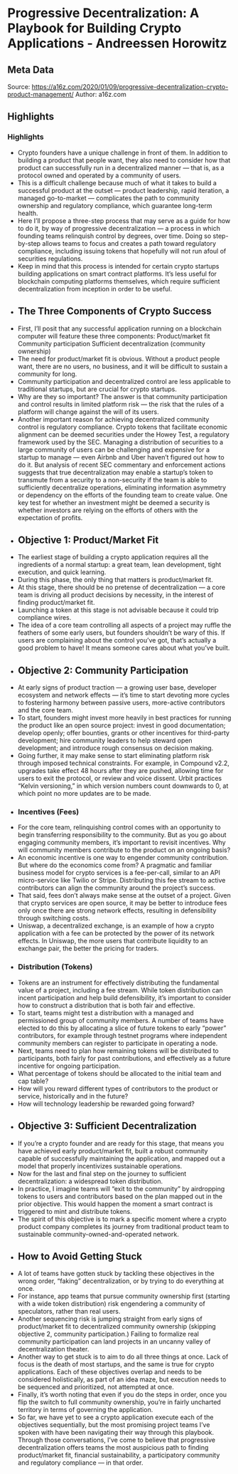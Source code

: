 # Progressive Decentralization: A Playbook for Building Crypto Applications - Andreessen Horowitz

## Meta Data

Source:  https://a16z.com/2020/01/09/progressive-decentralization-crypto-product-management/ 
Author: a16z.com

## Highlights

### Highlights

- Crypto founders have a unique challenge in front of them. In addition to building a product that people want, they also need to consider how that product can successfully run in a decentralized manner — that is, as a protocol owned and operated by a community of users.
- This is a difficult challenge because much of what it takes to build a successful product at the outset — product leadership, rapid iteration, a managed go-to-market — complicates the path to community ownership and regulatory compliance, which guarantee long-term health.
- Here I’ll propose a three-step process that may serve as a guide for how to do it, by way of progressive decentralization — a process in which founding teams relinquish control by degrees, over time. Doing so step-by-step allows teams to focus and creates a path toward regulatory compliance, including issuing tokens that hopefully will not run afoul of securities regulations.
- Keep in mind that this process is intended for certain crypto startups building applications on smart contract platforms. It’s less useful for blockchain computing platforms themselves, which require sufficient decentralization from inception in order to be useful.
- ## The Three Components of Crypto Success
- First, I’ll posit that any successful application running on a blockchain computer will feature these three components:
  Product/market fit
  Community participation
  Sufficient decentralization (community ownership)
- The need for product/market fit is obvious. Without a product people want, there are no users, no business, and it will be difficult to sustain a community for long.
- Community participation and decentralized control are less applicable to traditional startups, but are crucial for crypto startups.
- Why are they so important?
  The answer is that community participation and control results in limited platform risk — the risk that the rules of a platform will change against the will of its users.
- Another important reason for achieving decentralized community control is regulatory compliance. Crypto tokens that facilitate economic alignment can be deemed securities under the Howey Test, a regulatory framework used by the SEC. Managing a distribution of securities to a large community of users can be challenging and expensive for a startup to manage — even Airbnb and Uber haven’t figured out how to do it. But analysis of recent SEC commentary and enforcement actions suggests that true decentralization may enable a startup’s token to transmute from a security to a non-security if the team is able to sufficiently decentralize operations, eliminating information asymmetry or dependency on the efforts of the founding team to create value. One key test for whether an investment might be deemed a security is whether investors are relying on the efforts of others with the expectation of profits.
- ## Objective 1: Product/Market Fit
- The earliest stage of building a crypto application requires all the ingredients of a normal startup: a great team, lean development, tight execution, and quick learning.
- During this phase, the only thing that matters is product/market fit.
- At this stage, there should be no pretense of decentralization — a core team is driving all product decisions by necessity, in the interest of finding product/market fit.
- Launching a token at this stage is not advisable because it could trip compliance wires.
- The idea of a core team controlling all aspects of a project may ruffle the feathers of some early users, but founders shouldn’t be wary of this. If users are complaining about the control you’ve got, that’s actually a good problem to have! It means someone cares about what you’ve built.
- ## Objective 2: Community Participation
- At early signs of product traction — a growing user base, developer ecosystem and network effects — it’s time to start devoting more cycles to fostering harmony between passive users, more-active contributors and the core team.
- To start, founders might invest more heavily in best practices for running the product like an open source project: invest in good documentation; develop openly; offer bounties, grants or other incentives for third-party development; hire community leaders to help steward open development; and introduce rough consensus on decision making.
- Going further, it may make sense to start eliminating platform risk through imposed technical constraints. For example, in Compound v2.2, upgrades take effect 48 hours after they are pushed, allowing time for users to exit the protocol, or review and voice dissent. Urbit practices “Kelvin versioning,” in which version numbers count downwards to 0, at which point no more updates are to be made.
- ### Incentives (Fees)
- For the core team, relinquishing control comes with an opportunity to begin transferring responsibility to the community. But as you go about engaging community members, it’s important to revisit incentives. Why will community members contribute to the product on an ongoing basis?
- An economic incentive is one way to engender community contribution. But where do the economics come from? A pragmatic and familiar business model for crypto services is a fee-per-call, similar to an API micro-service like Twilio or Stripe. Distributing this fee stream to active contributors can align the community around the project’s success.
- That said, fees don’t always make sense at the outset of a project. Given that crypto services are open source, it may be better to introduce fees only once there are strong network effects, resulting in defensibility through switching costs.
- Uniswap, a decentralized exchange, is an example of how a crypto application with a fee can be protected by the power of its network effects. In Uniswap, the more users that contribute liquidity to an exchange pair, the better the pricing for traders.
- ### Distribution (Tokens)
- Tokens are an instrument for effectively distributing the fundamental value of a project, including a fee stream. While token distribution can incent participation and help build defensibility, it’s important to consider how to construct a distribution that is both fair and effective.
- To start, teams might test a distribution with a managed and permissioned group of community members. A number of teams have elected to do this by allocating a slice of future tokens to early “power” contributors, for example through testnet programs where independent community members can register to participate in operating a node.
- Next, teams need to plan how remaining tokens will be distributed to participants, both fairly for past contributions, and effectively as a future incentive for ongoing participation.
- What percentage of tokens should be allocated to the initial team and cap table?
- How will you reward different types of contributors to the product or service, historically and in the future?
- How will technology leadership be rewarded going forward?
- ## Objective 3: Sufficient Decentralization
- If you’re a crypto founder and are ready for this stage, that means you have achieved early product/market fit, built a robust community capable of successfully maintaining the application, and mapped out a model that properly incentivizes sustainable operations.
- Now for the last and final step on the journey to sufficient decentralization: a widespread token distribution.
- In practice, I imagine teams will “exit to the community” by airdropping tokens to users and contributors based on the plan mapped out in the prior objective. This would happen the moment a smart contract is triggered to mint and distribute tokens.
- The spirit of this objective is to mark a specific moment where a crypto product company completes its journey from traditional product team to sustainable community-owned-and-operated network.
- ## How to Avoid Getting Stuck
- A lot of teams have gotten stuck by tackling these objectives in the wrong order, “faking” decentralization, or by trying to do everything at once.
- For instance, app teams that pursue community ownership first (starting with a wide token distribution) risk engendering a community of speculators, rather than real users.
- Another sequencing risk is jumping straight from early signs of product/market fit to decentralized community ownership (skipping objective 2, community participation.) Failing to formalize real community participation can land projects in an uncanny valley of decentralization theater.
- Another way to get stuck is to aim to do all three things at once. Lack of focus is the death of most startups, and the same is true for crypto applications. Each of these objectives overlap and needs to be considered holistically, as part of an idea maze, but execution needs to be sequenced and prioritized, not attempted at once.
- Finally, it’s worth noting that even if you do the steps in order, once you flip the switch to full community ownership, you’re in fairly uncharted territory in terms of governing the application.
- So far, we have yet to see a crypto application execute each of the objectives sequentially, but the most promising project teams I’ve spoken with have been navigating their way through this playbook. Through those conversations, I’ve come to believe that progressive decentralization offers teams the most auspicious path to finding product/market fit, financial sustainability, a participatory community and regulatory compliance — in that order.
